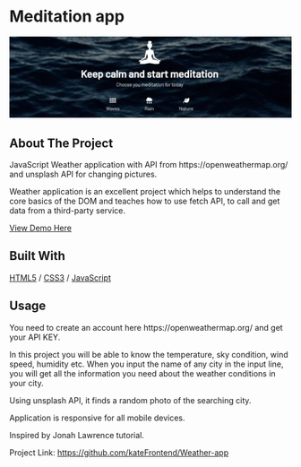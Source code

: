 <div>
  <h1>Meditation app</h1> 
  <img src="cover.JPG" alt="Meditation app" width="auto">
</div>

<!-- ABOUT THE PROJECT -->
## About The Project
<p>JavaScript Weather application with API from https://openweathermap.org/ and unsplash API for changing pictures.</p>
<p>Weather application is an excellent project which helps to understand the core basics of the DOM and teaches how to use fetch API, to call and get data from a third-party service.</p>

  <p>
 <a href="https://meditation-appli.glitch.me/">View Demo Here</a>
  </p>

## Built With

[HTML5](https://www.w3schools.com/html/) / [CSS3](https://www.w3schools.com/css/) / [JavaScript](https://www.w3schools.com/js/)
 
<!-- USAGE EXAMPLES -->
## Usage

<p>You need to create an account here https://openweathermap.org/ and get your API KEY.</p>
<p>In this project you will be able to know the temperature, sky condition, wind speed, humidity etc. When you input the name of any city in the input line, you will get all the information you need about the weather conditions in your city.</p>
<p>Using unsplash API, it finds a random photo of the searching city.</p>
<p>Application is responsive for all mobile devices.</p>
<p>Inspired by Jonah Lawrence tutorial.</p>

Project Link: https://github.com/kateFrontend/Weather-app
